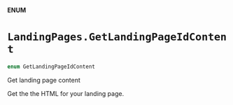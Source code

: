 **ENUM**

# `LandingPages.GetLandingPageIdContent`

```swift
enum GetLandingPageIdContent
```

Get landing page content

Get the the HTML for your landing page.

